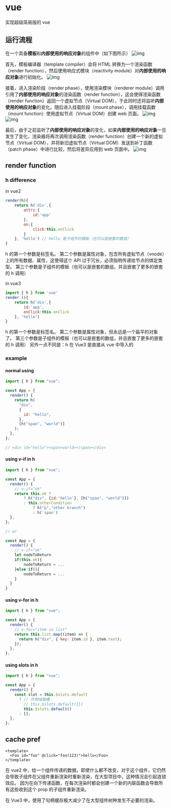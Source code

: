 # vue

实现超级简易版的 vue

## 运行流程

在一个具备**模板**和**内部使用的响应对象**的组件中（如下图所示）
![img](../../assests/vue-walking-throug-a-simple-vue-app-01.png)

首先，模板编译器（template compiler）会将 HTML 转换为一个渲染函数（render function），然后使用响应式模块（reactivity module）对**内部使用的响应对象**进行初始化。
![img](../../assests/vue-walking-throug-a-simple-vue-app-02.png)

接着，进入渲染阶段（render phase），使用渲染模块（renderer module）调用引用了**内部使用的响应对象**的渲染函数（render function），这会使得渲染函数（render function）返回一个虚拟节点（Virtual DOM），于此同时还将监听**内部使用的响应对象**的变化。随后进入挂载阶段（mount phase），调用挂载函数（mount function）使用虚拟节点（Virtual DOM）创建 web 页面。
![img](../../assests/vue-walking-throug-a-simple-vue-app-03.png)
![img](../../assests/vue-walking-throug-a-simple-vue-app-04.png)

最后，由于之前监听了**内部使用的响应对象**的变化，如果**内部使用的响应对象**一旦发生了变化，渲染器将再次调用渲染函数（render function）创建一个新的虚拟节点（Virtual DOM），并将新旧虚拟节点（Virtual DOM）发送到补丁函数（patch phase）中进行比较，然后将差异应用到 web 页面中。
![img](../../assests/vue-walking-throug-a-simple-vue-app-05.png)

## render function

### h difference

in vue2

```js
render(h){
    return h('div',{
        attrs:{
            id:'app'
        },
        on:{
            click:this.onClick
        }
    }, 'hello') // hello 是子组件的模板（也可以是嵌套的数组）
}
```

h 的第一个参数是标签名。
第二个参数是属性对象，包含所有虚拟节点（vnode）上的所有数据、属性，这使得这个 API 过于冗长，必须指明传递给节点的绑定类型。
第三个参数是子组件的模板（也可以是嵌套的数组，并且嵌套了更多的嵌套的 h 调用）

in vue3

```js
import { h } from 'vue'
render (){
    return h('div',{
        id:'app',
        onClick:this.onClick
    }, 'hello')
}
```

h 的第一个参数是标签名。
第二个参数是属性对象，但永远是一个扁平的对象了。
第三个参数是子组件的模板（也可以是嵌套的数组，并且嵌套了更多的嵌套的 h 调用）
另外一点不同是：h 在 Vue3 是直接从 vue 中导入的

### example

#### normal using

```js
import { h } from "vue";

const App = {
  render() {
    return h(
      "div",
      {
        id: "hello",
      },
      [h("span", "world")]
    );
  },
};

// <div id="hello"><span>world></span></div>
```

#### using v-if in h

```js
import { h } from "vue";

const App = {
  render() {
    // v-if="ok"
    return this.ok ?
        ? h("div", {id:'hello'}, [h("span", "world")])
        : this.otherCondition
            ? h("p","other branch")
            : h('span')
  },
};

// or

const App = {
  render() {
    // v-if="ok"
    let nodeToReturn
    if(this.ok){
        nodeToReturn = ...
    }else if(){
        nodeToReturn = ...
    }
  }
}
```

#### using v-for in h

```js
import { h } from "vue";

const App = {
  render() {
    // v-for="item in list"
    return this.list.map((item) => {
      return h("div", { key: item.id }, item.text);
    });
  },
};
```

#### using slots in h

```js
import { h } from "vue";

const App = {
  render() {
    const slot = this.$slots.default
      ? // 作用域插槽
        // this.$slots.default({})
        this.$slots.default()
      : [];
  },
};
```

## cache pref

```vue
<template>
  <Foo id="foo" @click="foo(123)">hello</Foo>
</template>
```

在 vue2 中，给一个组件传递的数据，即使什么都不改变，对于这个组件，它仍然会导致子组件在父组件重新渲染时重新渲染，在大型项目中，这种情况会引起连锁效应。
因为在向下传递函数，在每次渲染时都会创建一个新的内联函数会导致所有这些收到这个 prop 的子组件重新渲染。

在 Vue3 中，使用了句柄缓存极大减少了在大型组件树种发生不必要的渲染。
